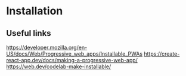 # Installation

## Useful links

https://developer.mozilla.org/en-US/docs/Web/Progressive_web_apps/Installable_PWAs
https://create-react-app.dev/docs/making-a-progressive-web-app/
https://web.dev/codelab-make-installable/
